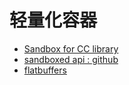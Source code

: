 # 轻量化容器

- [Sandbox for CC library](https://www.zdnet.com/article/google-open-sources-project-for-sandboxing-cc-libraries-on-linux/)
- [sandboxed api : github](https://github.com/google/sandboxed-api)
- [flatbuffers](https://github.com/google/flatbuffers)

